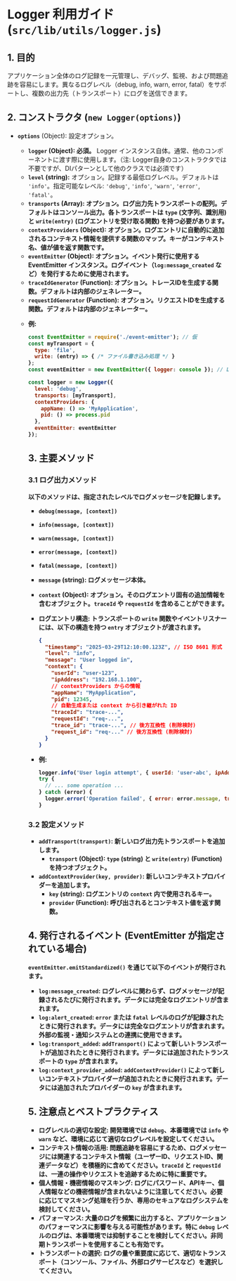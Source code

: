 # Logger 利用ガイド (`src/lib/utils/logger.js`)

## 1. 目的

アプリケーション全体のログ記録を一元管理し、デバッグ、監視、および問題追跡を容易にします。異なるログレベル（debug, info, warn, error, fatal）をサポートし、複数の出力先（トランスポート）にログを送信できます。

## 2. コンストラクタ (`new Logger(options)`)

*   **`options`** (Object): 設定オプション。
    *   **`logger` (Object): 必須。** Logger インスタンス自体。通常、他のコンポーネントに渡す際に使用します。（注: Logger自身のコンストラクタでは不要ですが、DIパターンとして他のクラスでは必須です）
    *   **`level` (string):** オプション。記録する最低ログレベル。デフォルトは `'info'`。指定可能なレベル: `'debug'`, `'info'`, `'warn'`, `'error'`, `'fatal'`。
    *   **`transports` (Array<Object>):** オプション。ログ出力先トランスポートの配列。デフォルトはコンソール出力。各トランスポートは `type` (文字列、識別用) と `write(entry)` (ログエントリを受け取る関数) を持つ必要があります。
    *   **`contextProviders` (Object):** オプション。ログエントリに自動的に追加されるコンテキスト情報を提供する関数のマップ。キーがコンテキスト名、値が値を返す関数です。
    *   **`eventEmitter` (Object):** オプション。イベント発行に使用する EventEmitter インスタンス。ログイベント（`log:message_created` など）を発行するために使用されます。
    *   **`traceIdGenerator` (Function):** オプション。トレースIDを生成する関数。デフォルトは内部のジェネレーター。
    *   **`requestIdGenerator` (Function):** オプション。リクエストIDを生成する関数。デフォルトは内部のジェネレーター。

*   **例:**
    ```javascript
    const EventEmitter = require('./event-emitter'); // 仮
    const myTransport = {
      type: 'file',
      write: (entry) => { /* ファイル書き込み処理 */ }
    };
    const eventEmitter = new EventEmitter({ logger: console }); // LoggerはEventEmitterに必要

    const logger = new Logger({
      level: 'debug',
      transports: [myTransport],
      contextProviders: {
        appName: () => 'MyApplication',
        pid: () => process.pid
      },
      eventEmitter: eventEmitter
    });
    ```

## 3. 主要メソッド

### 3.1 ログ出力メソッド

以下のメソッドは、指定されたレベルでログメッセージを記録します。

*   `debug(message, [context])`
*   `info(message, [context])`
*   `warn(message, [context])`
*   `error(message, [context])`
*   `fatal(message, [context])`

*   **`message` (string):** ログメッセージ本体。
*   **`context` (Object):** オプション。そのログエントリ固有の追加情報を含むオブジェクト。`traceId` や `requestId` を含めることができます。

*   **ログエントリ構造:** トランスポートの `write` 関数やイベントリスナーには、以下の構造を持つ `entry` オブジェクトが渡されます。
    ```json
    {
      "timestamp": "2025-03-29T12:10:00.123Z", // ISO 8601 形式
      "level": "info",
      "message": "User logged in",
      "context": {
        "userId": "user-123",
        "ipAddress": "192.168.1.100",
        // contextProviders からの情報
        "appName": "MyApplication",
        "pid": 12345,
        // 自動生成または context から引き継がれた ID
        "traceId": "trace-...",
        "requestId": "req-...",
        "trace_id": "trace-...", // 後方互換性 (削除検討)
        "request_id": "req-..." // 後方互換性 (削除検討)
      }
    }
    ```

*   **例:**
    ```javascript
    logger.info('User login attempt', { userId: 'user-abc', ipAddress: '10.0.0.5' });
    try {
      // ... some operation ...
    } catch (error) {
      logger.error('Operation failed', { error: error.message, traceId: currentTraceId });
    }
    ```

### 3.2 設定メソッド

*   **`addTransport(transport)`:** 新しいログ出力先トランスポートを追加します。
    *   `transport` (Object): `type` (string) と `write(entry)` (Function) を持つオブジェクト。
*   **`addContextProvider(key, provider)`:** 新しいコンテキストプロバイダーを追加します。
    *   `key` (string): ログエントリの `context` 内で使用されるキー。
    *   `provider` (Function): 呼び出されるとコンテキスト値を返す関数。

## 4. 発行されるイベント (EventEmitter が指定されている場合)

`eventEmitter.emitStandardized()` を通じて以下のイベントが発行されます。

*   **`log:message_created`:** ログレベルに関わらず、ログメッセージが記録されるたびに発行されます。データには完全なログエントリが含まれます。
*   **`log:alert_created`:** `error` または `fatal` レベルのログが記録されたときに発行されます。データには完全なログエントリが含まれます。外部の監視・通知システムとの連携に使用できます。
*   **`log:transport_added`:** `addTransport()` によって新しいトランスポートが追加されたときに発行されます。データには追加されたトランスポートの `type` が含まれます。
*   **`log:context_provider_added`:** `addContextProvider()` によって新しいコンテキストプロバイダーが追加されたときに発行されます。データには追加されたプロバイダーの `key` が含まれます。

## 5. 注意点とベストプラクティス

*   **ログレベルの適切な設定:** 開発環境では `debug`、本番環境では `info` や `warn` など、環境に応じて適切なログレベルを設定してください。
*   **コンテキスト情報の活用:** 問題追跡を容易にするため、ログメッセージには関連するコンテキスト情報（ユーザーID、リクエストID、関連データなど）を積極的に含めてください。`traceId` と `requestId` は、一連の操作やリクエストを追跡するために特に重要です。
*   **個人情報・機密情報のマスキング:** ログにパスワード、APIキー、個人情報などの機密情報が含まれないように注意してください。必要に応じてマスキング処理を行うか、専用のセキュアなログシステムを検討してください。
*   **パフォーマンス:** 大量のログを頻繁に出力すると、アプリケーションのパフォーマンスに影響を与える可能性があります。特に `debug` レベルのログは、本番環境では抑制することを検討してください。非同期トランスポートを使用することも有効です。
*   **トランスポートの選択:** ログの量や重要度に応じて、適切なトランスポート（コンソール、ファイル、外部ログサービスなど）を選択してください。